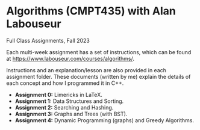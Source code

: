# Algorithms (CMPT435) with Alan Labouseur
Full Class Assignments, Fall 2023

Each multi-week assignment has a set of instructions, which can be found at https://www.labouseur.com/courses/algorithms/. 

Instructions and an explanation/lesson are also provided in each assignment folder. These documents (written by me) explain the details of each concept and how I programmed it in C++.

- **Assignment 0:** Limericks in LaTeX.
- **Assignment 1:** Data Structures and Sorting.
- **Assignment 2:** Searching and Hashing.
- **Assignment 3:** Graphs and Trees (with BST).
- **Assignment 4:** Dynamic Programming (graphs) and Greedy Algorithms.
